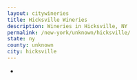 ```yaml
---
layout: citywineries
title: Hicksville Wineries
description: Wineries in Hicksville, NY
permalink: /new-york/unknown/hicksville/
state: ny
county: unknown
city: hicksville
---
```

-
